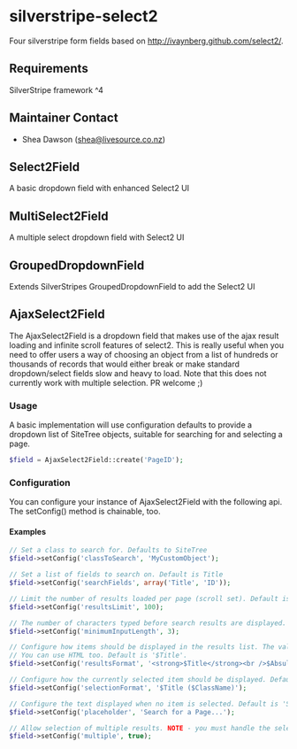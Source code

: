 # silverstripe-select2

Four silverstripe form fields based on http://ivaynberg.github.com/select2/.

## Requirements

SilverStripe framework ^4

## Maintainer Contact

*  Shea Dawson (<shea@livesource.co.nz>)

## Select2Field

A basic dropdown field with enhanced Select2 UI

## MultiSelect2Field

A multiple select dropdown field with Select2 UI

## GroupedDropdownField

Extends SilverStripes GroupedDropdownField to add the Select2 UI

## AjaxSelect2Field

The AjaxSelect2Field is a dropdown field that makes use of the ajax result loading and infinite scroll features of select2. This is really useful when you need to offer users a way of choosing an object from a list of hundreds or thousands of records that would either break or make standard dropdown/select fields slow and heavy to load. Note that this does not currently work with multiple selection. PR welcome ;)

### Usage

A basic implementation will use configuration defaults to provide a dropdown list of SiteTree objects, suitable for searching for and selecting a page.

```php
$field = AjaxSelect2Field::create('PageID');
``` 

### Configuration

You can configure your instance of AjaxSelect2Field with the following api. The setConfig() method is chainable, too. 

#### Examples

```php
// Set a class to search for. Defaults to SiteTree
$field->setConfig('classToSearch', 'MyCustomObject');

// Set a list of fields to search on. Default is Title 
$field->setConfig('searchFields', array('Title', 'ID'));

// Limit the number of results loaded per page (scroll set). Default is 200
$field->setConfig('resultsLimit', 100);

// The number of characters typed before search results are displayed. Default is 2.
$field->setConfig('minimumInputLength', 3);

// Configure how items should be displayed in the results list. The value gets parsed by the template parser
// You can use HTML too. Default is '$Title'.
$field->setConfig('resultsFormat', '<strong>$Title</strong><br />$AbsuluteLink');

// Configure how the currently selected item should be displayed. Default is '$Title'.
$field->setConfig('selectionFormat', '$Title ($ClassName)');

// Configure the text displayed when no item is selected. Default is 'Search...'
$field->setConfig('placeholder', 'Search for a Page...');

// Allow selection of multiple results. NOTE - you must handle the selected IDs (comma separated list) in code
$field->setConfig('multiple', true);

``` 
